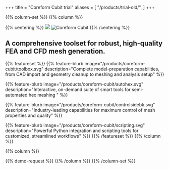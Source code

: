 +++
title = "Coreform Cubit trial"
aliases = [
    "/products/trial-old/",
]
+++

{{% column-set %}}
{{% column %}}

{{% centering %}}
<img class="overlaping_trial_img" src="/products/coreform-cubit/hex-meshing-fine-meshed-part.png" />
<img src="/images/svg/cubit_logo_TM.svg"  alt="Coreform Cubit" >
{{% /centering %}}

## A comprehensive toolset for robust, high-quality FEA and CFD mesh generation.


{{% featureset %}}
{{% feature-blurb
    image="/products/coreform-cubit/toolbox.svg"
    description="Complete model-preparation capabilities, from CAD import and geometry cleanup to meshing and analysis setup" 
%}}

{{% feature-blurb
    image="/products/coreform-cubit/autohex.svg"
    description="Interactive, on-demand suite of smart tools for semi-automated hex meshing " 
%}}

{{% feature-blurb
    image="/products/coreform-cubit/controlsidebk.svg"
    description="Industry-leading capabilities for maximum control of mesh properties and quality" 
%}}

{{% feature-blurb
    image="/products/coreform-cubit/scripting.svg"
    description="Powerful Python integration and scripting tools for customized, streamlined workflows" 
%}}
{{% /featureset %}}
{{% /column %}}

{{% column %}}
<div class="is-gt-tablet-vspace-2"></div>
{{% demo-request %}}
{{% /column %}}
{{% /column-set %}}
